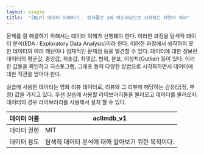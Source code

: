 ```yaml
---
layout: single
title:  "[NLP] 데이터 이해하기 - 텐서플로 2와 머신러닝으로 시작하는 자연어 처리"
---
```


문제를 잘 해결하기 위해서는 데이터 이해가 선행돼야 한다. 이러한 과정을 탐색적 데이터 분석(EDA : Exploratory Data Analysis)이라 한다. 이러한 과정에서 생각하지 못한 데이터의 여러 패턴이나 잠재적인 문제점 등을 발견할 수 있다.
데이터에 대한 정보란 데이터의 평균값, 중앙값, 최솟값, 최댓값, 범위, 분포, 이상치(Outlier) 등이 있다. 이러한 값들을 확인하고 히스토그램, 그래프 등의 다양한 방법으로 시각화하면서 데이터에 대한 직관을 얻어야 한다.



실습에 사용한 데이터는 영화 리뷰 데이터로, 리뷰와 그 리뷰에 해당하는 감정(긍정, 부정) 값을 가지고 있다. 우선 실습에 사용할 라이브러리들을 불러오고 데이터를 불러오자. 데이터의 경우 라이브러리를 사용해서 설치 할 수 있다.

| 데이터 이름 | acllmdb_v1                                        |
| ----------- | ------------------------------------------------- |
| 데이터 권한 | MIT                                               |
| 데이터 용도 | 탐색적 데이터 분석에 대해 알아보기 위한 목적이다. |

